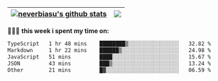 | <a href="https://github.com/neverbiasu"><img align="center" src="https://github-readme-stats.vercel.app/api?username=neverbiasu&theme=dracula&show_icons=true&hide_border=true&count_private=true" alt="neverbiasu's github stats" /></a> | <a href="https://github.com/neverbiasu"><img align="center" src="https://github-readme-stats.vercel.app/api/top-langs/?username=neverbiasu&theme=dracula&show_icons=true&hide_border=true&layout=compact" /></a> |
| ------------- | ------------- |

👨🏾‍💻 **this week i spent my time on:**
<!--START_SECTION:waka-->

```txt
TypeScript   1 hr 48 mins    ████████▒░░░░░░░░░░░░░░░░   32.82 %
Markdown     1 hr 22 mins    ██████▒░░░░░░░░░░░░░░░░░░   24.98 %
JavaScript   51 mins         ████░░░░░░░░░░░░░░░░░░░░░   15.67 %
JSON         43 mins         ███▒░░░░░░░░░░░░░░░░░░░░░   13.24 %
Other        21 mins         █▓░░░░░░░░░░░░░░░░░░░░░░░   06.59 %
```

<!--END_SECTION:waka-->
